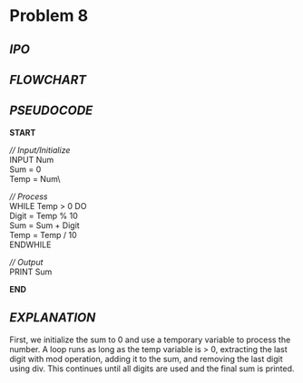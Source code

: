 # Problem 8

## *IPO*

## *FLOWCHART*

## *PSEUDOCODE*

**START**

*// Input/Initialize*\
INPUT Num\
Sum = 0\
Temp = Num\

    
*// Process*\
WHILE Temp > 0 DO\
  Digit = Temp % 10\
  Sum = Sum + Digit\
  Temp = Temp / 10\
ENDWHILE
    
*// Output*\
PRINT Sum

**END**

## *EXPLANATION*

First, we initialize the sum to 0 and use a temporary variable to process the number. A loop runs as long as the temp variable is > 0, extracting the last digit with mod operation, adding it to the sum, and removing the last digit using div. This continues until all digits are used and the final sum is printed.

